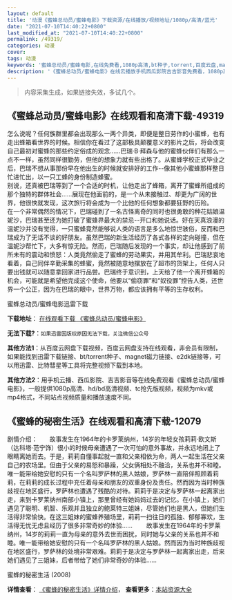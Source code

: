 ```yaml
---
layout: default
title: '动漫《蜜蜂总动员/蜜蜂电影》下载资源/在线播放/视频地址/1080p/高清/蓝光'
date: "2021-07-10T14:40:22+0800"
last_modified_at: "2021-07-10T14:40:22+0800"
permalink: /49319/
categories: 动漫
cover:
tags: 动漫
keywords: '蜜蜂总动员/蜜蜂电影,在线免费看,1080p高清,bt种子,torrent,百度云盘,magnet,磁力链,迅雷下载资源'
description: '《蜜蜂总动员/蜜蜂电影》在线云播放手机西瓜影院吉吉影音免费看，1080p高清bd/hd未删减完整版和tc抢先枪版，mkv/mp4格式，附带bt/torrent种子、magnet/磁力链、百度云盘、网盘资源迅雷下载链接'
---
```


>内容采集生成，如果链接失效，多试几个。


## 《蜜蜂总动员/蜜蜂电影》在线观看和高清下载-49319

怎么说呢？任何族群里都会出现那么一两个异类，即便是整日劳作的小蜜蜂，也有走出蜂箱看世界的时候。相信你在看过了这部极具颠覆意义的影片之后，将会改变自己最初对蜜蜂的那些约定俗成的观念……巴瑞·B·拜森与他的蜜蜂伙伴们有那么一点不一样，虽然同样很勤劳，但他的想象力就有些出格了。从蜜蜂学校正式毕业之后，巴瑞不想从事那份早在他出生的时候就安排好的工作--像其他小蜜蜂那样整日忙进忙出，以一只工蜂的身份制造蜂蜜。<br />别说，还真被巴瑞等到了一个合适的时机，让他走出了蜂箱，离开了蜜蜂所组成的那个独特的群体社会……展现在他面前的，是一个从未接触过、却更为广阔的世界，他很快就发现，这次旅行将会成为一个比他的任何想象都要狂野的历险。<br />在一个非常偶然的情况下，巴瑞碰到了一名古怪离奇的同时也很勇敢的种花姑娘温妮沙，巴瑞甚至还为她打破了蜜蜂界最大的禁忌--开口和她说话。好在天真浪漫的温妮沙并没有觉得，一只蜜蜂竟然能够说人类的语言是多么地惊世骇俗，反而和巴瑞成为了无话不谈的好朋友。虽然巴瑞的新生活经历了各式各样的定向碰撞，但在温妮沙帮忙下，大多有惊无险。然而，巴瑞随后发现的一个事实，却让他感到了前所未有的震动和愤怒：人类竟然偷走了蜜蜂的劳动果实，并用其牟利。巴瑞悲哀地看着，自己同伴辛勤采集的蜂蜜，竟然被随意地摆放在了超市的货架上，任何人只要出钱就可以随意拿回家进行品尝。巴瑞终于意识到，上天给了他一个离开蜂箱的机会，可能就是希望他完成这个使命，他要以&ldquo;偷窃罪&rdquo;和&ldquo;奴役罪&rdquo;控告人类，还世界一个公正，因为在巴瑞的眼中，世界万物，都应该拥有平等的生存权利。


蜜蜂总动员/蜜蜂电影迅雷下载

**下载地址**： [在线观看下载 《蜜蜂总动员/蜜蜂电影》](https://www.993dy.com//vod-detail-id-4285.html) 


**无法下载?**：`如果迅雷因版权原因无法下载，关注微信公众号 `

**其他方法1**：从百度云网盘下载视频，百度云网盘支持在线观看，非会员有限制，如果能找到迅雷下载链接、bt/torrent种子、magnet磁力链接、e2dk链接等，可以用迅雷、比特彗星等工具将完整视频下载到本地。

**其他方法2**：用手机云播、西瓜影院、吉吉影音等在线免费观看《蜜蜂总动员/蜜蜂电影》，一般提供1080p高清、hd/bd高清视频、tc抢先版视频，视频为mkv或mp4格式，不同站点视频质量和播放速度不同。


## 《蜜蜂的秘密生活》在线观看和高清下载-12079

剧情介绍：　　故事发生在1964年的卡罗莱纳州，14岁的年轻女孩莉莉·欧文斯（达科塔·范宁饰）很小的时候母亲遭遇了一次可怕的意外事故，并永远地闭上了眼睛离她而去。于是，莉莉自懂事起就一直和父亲相依为命，两人一起生活在父亲自己的农场里。但由于父亲的易怒和暴躁，父女俩相处不融洽，关系也并不和睦。唯一能带给她安慰的只有一个名叫罗萨林的黑人姑娘，罗萨林一直陪伴照顾着莉莉，在莉莉的成长过程中充任着母亲和朋友的双重身份及责任。然而因为当时种族歧视在地区盛行，罗萨林也遭遇了残酷的对待。莉莉于是决定与罗萨林一起离家出走，来到卡罗莱纳州南部小镇上，那里曾经有她妈妈过去的记忆。在小镇上，她们遇见了聪明、机智、乐观并且独立的鲍莱特三姐妹，尽管她们也是黑人，但她们生活得非常愉快。在这三姐妹的蜜蜂养殖场里，莉莉一扫往日的孤独、郁郁寡欢，生活得无忧无虑且经历了很多非常奇妙的体验…… 　　故事发生在1964年的卡罗莱纳州，14岁的莉莉一直为母亲的意外去世而困扰，同时她与父亲的关系也并不和睦。唯一能带给她安慰的只有一个名叫罗萨林的黑人姑娘。然而因为当时种族歧视在地区盛行，罗萨林的处境非常艰难。莉莉于是决定与罗萨林一起离家出走，后来她们遇见了三姐妹，后者带给了她们非常奇妙的体验……


蜜蜂的秘密生活 (2008)

**详情查看**： [《蜜蜂的秘密生活》详情介绍](/movie/12079/)， **查看更多**：[本站资源大全](/movie/t/all/)

